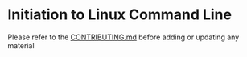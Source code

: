 
Initiation to Linux Command Line
==========

Please refer to the [CONTRIBUTING.md](../../CONTRIBUTING.md) before adding or updating any material